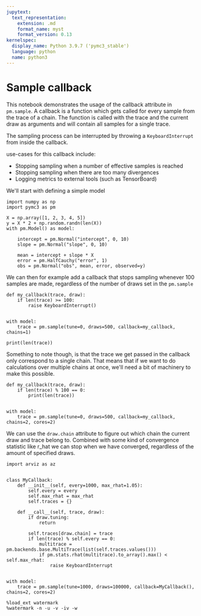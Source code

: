 ```yaml
---
jupytext:
  text_representation:
    extension: .md
    format_name: myst
    format_version: 0.13
kernelspec:
  display_name: Python 3.9.7 ('pymc3_stable')
  language: python
  name: python3
---
```


# Sample callback

This notebook demonstrates the usage of the callback attribute in `pm.sample`. A callback is a function which gets called for every sample from the trace of a chain. The function is called with the trace and the current draw as arguments and will contain all samples for a single trace.

The sampling process can be interrupted by throwing a `KeyboardInterrupt` from inside the callback.

use-cases for this callback include:

 - Stopping sampling when a number of effective samples is reached
 - Stopping sampling when there are too many divergences
 - Logging metrics to external tools (such as TensorBoard)
 
We'll start with defining a simple model

```{code-cell} ipython3
import numpy as np
import pymc3 as pm

X = np.array([1, 2, 3, 4, 5])
y = X * 2 + np.random.randn(len(X))
with pm.Model() as model:

    intercept = pm.Normal("intercept", 0, 10)
    slope = pm.Normal("slope", 0, 10)

    mean = intercept + slope * X
    error = pm.HalfCauchy("error", 1)
    obs = pm.Normal("obs", mean, error, observed=y)
```

We can then for example add a callback that stops sampling whenever 100 samples are made, regardless of the number of draws set in the `pm.sample`

```{code-cell} ipython3
def my_callback(trace, draw):
    if len(trace) >= 100:
        raise KeyboardInterrupt()


with model:
    trace = pm.sample(tune=0, draws=500, callback=my_callback, chains=1)

print(len(trace))
```

Something to note though, is that the trace we get passed in the callback only correspond to a single chain. That means that if we want to do calculations over multiple chains at once, we'll need a bit of machinery to make this possible.

```{code-cell} ipython3
def my_callback(trace, draw):
    if len(trace) % 100 == 0:
        print(len(trace))


with model:
    trace = pm.sample(tune=0, draws=500, callback=my_callback, chains=2, cores=2)
```

We can use the `draw.chain` attribute to figure out which chain the current draw and trace belong to. Combined with some kind of convergence statistic like r_hat we can stop when we have converged, regardless of the amount of specified draws.

```{code-cell} ipython3
import arviz as az


class MyCallback:
    def __init__(self, every=1000, max_rhat=1.05):
        self.every = every
        self.max_rhat = max_rhat
        self.traces = {}

    def __call__(self, trace, draw):
        if draw.tuning:
            return

        self.traces[draw.chain] = trace
        if len(trace) % self.every == 0:
            multitrace = pm.backends.base.MultiTrace(list(self.traces.values()))
            if pm.stats.rhat(multitrace).to_array().max() < self.max_rhat:
                raise KeyboardInterrupt


with model:
    trace = pm.sample(tune=1000, draws=100000, callback=MyCallback(), chains=2, cores=2)
```

```{code-cell} ipython3
%load_ext watermark
%watermark -n -u -v -iv -w
```
